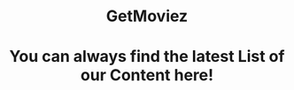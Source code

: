 <h1 align="center">GetMoviez<h1>
<p align="center">You can always find the latest List of our Content here!<p>
